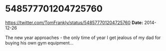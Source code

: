 # 548577701204725760
https://twitter.com/TomFrankly/status/548577701204725760
**Date:** 2014-12-26

The new year approaches - the only time of year I get jealous of my dad for buying his own gym equipment...
